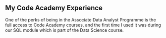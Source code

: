 ## My Code Academy Experience

<p>
One of the perks of being in the Associate Data Analyst Programme is the full access to Code Academy courses, and the first time I used it was during our SQL module which is part of the Data Science course. 
</p>
